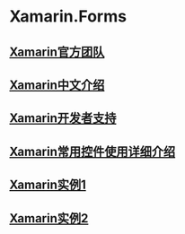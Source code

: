 Xamarin.Forms
===========
[Xamarin官方团队](https://github.com/xamarin)
------------
[Xamarin中文介绍](http://www.cnblogs.com/yuzukwok/p/3884377.html)
---------------
[Xamarin开发者支持](http://developer.xamarin.com/guides/cross-platform/xamarin-forms/)
-------------------
[Xamarin常用控件使用详细介绍](http://developer.xamarin.com/samples/FormsGallery/)
------------------
[Xamarin实例1](https://github.com/XForms/Xamarin-Forms-Labs)
-------------
[Xamarin实例2](https://github.com/xamarin/xamarin-forms-samples)
------------------
